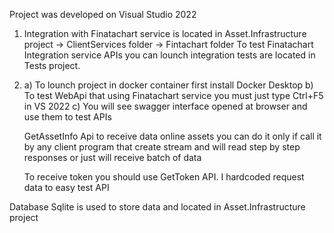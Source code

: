 Project was developed on Visual Studio 2022

1. Integration with Finatachart service is located in Asset.Infrastructure project 
		-> ClientServices folder 
		-> Fintachart folder
   To test Finatachart Integration service APIs you can lounch integration tests are located in Tests project.

2. a) To lounch project in docker container first install Docker Desktop
   b) To test WebApi that using Finatachart service you must just type Ctrl+F5 in VS 2022
   c) You will see swagger interface opened at browser and use them to test APIs

   GetAssetInfo Api to receive data online assets  you can do it only if call it by 
    any client program that create stream and will read step by step responses 
	or just will receive batch of data

	To receive token you should use GetToken API. I hardcoded request data to easy test API

Database Sqlite is used to store data and located in Asset.Infrastructure project
